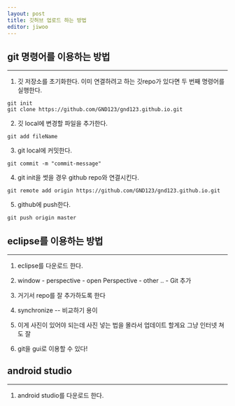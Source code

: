 ```yaml
---
layout: post
title: 깃허브 업로드 하는 방법
editor: jiwoo
---
```


## git 명령어를 이용하는 방법
***
1.  깃 저장소를 초기화한다. 이미 연결하려고 하는 깃repo가 있다면 두 번째 명령어를 실행한다.
~~~
git init
git clone https://github.com/GND123/gnd123.github.io.git
~~~

2. 깃 local에 변경할 파일을 추가한다.
~~~
git add fileName
~~~

3. git local에 커밋한다.
~~~
git commit -m "commit-message"
~~~

4. git init을 썻을 경우 github repo와 연결시킨다.
~~~
git remote add origin https://github.com/GND123/gnd123.github.io.git
~~~

5. github에 push한다.
~~~
git push origin master
~~~

## eclipse를 이용하는 방법
***
1. eclipse를 다운로드 한다.

2. window - perspective - open Perspective - other .. - Git 추가

3. 거기서 repo를 잘 추가하도록 한다

4. synchronize -- 비교하기 용이

5. 이게 사진이 있어야 되는데 사진 넣는 법을 몰라서 업데이트 할게요
그냥 인터넷 쳐도 잘 

6. git을 gui로 이용할 수 있다!

## android studio
***
1. android studio를 다운로드 한다.
